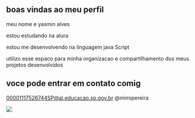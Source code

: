 ## boas vindas ao meu perfil

meu nome e yasmin alves

estou estudando na alura

estou me desenvolvendo na linguagem java Script

utilizo esse espaco para minha organizacao e compartilhamento dos meus projetos desenvolvidos
## voce pode entrar em contato comig

00001117526744SP@al.educacao.sp.gov.br
@mimipereira

![](https://media1.tenor.com/m/oDHmRSkJqCMAAAAd/taehyung-disgusted-taehyung.gif)
